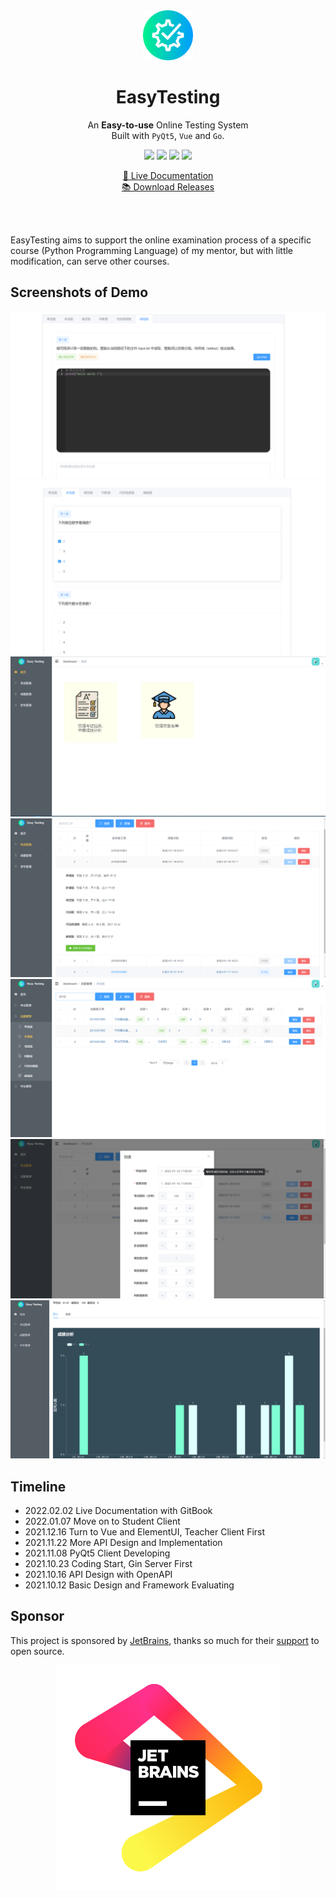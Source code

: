 <br>
<br>

<p align="center">
    <img width="80" src="https://raw.githubusercontent.com/gonearewe/EasyTesting/master/img/logo.png">
    <br>
    <h1 align="center">EasyTesting</h1>
</p>

<p align="center">  
An <b>Easy-to-use</b> Online Testing System<br>
Built with <code>PyQt5</code>, <code>Vue</code> and <code>Go</code>.
</p>

<p align="center">
<img src="https://img.shields.io/github/stars/gonearewe/EasyTesting.svg?label=Stars">
<img src="https://img.shields.io/github/forks/gonearewe/EasyTesting.svg?label=Fork">
<a href="https://github.com/gonearewe/EasyTesting/issues">
<img src="https://img.shields.io/github/issues/gonearewe/EasyTesting.svg?label=Issue"></a>
<a href="https://github.com/gonearewe/EasyTesting/master/LICENSE">
<img src="https://img.shields.io/github/license/gonearewe/EasyTesting.svg"></a>
</p>

<p align="center">
  <a target="_blank" href="https://gonearewe.github.io/EasyTesting">📖 Live Documentation</a><br>
  <a target="_blank" href="https://github.com/gonearewe/EasyTesting/releases">📚 Download Releases</a>
</p>

<br>
<br>

EasyTesting aims to support the online examination process of a specific course (Python Programming Language) of my mentor, but with little modification, can serve other courses.  

## Screenshots of Demo

![student_client_demo_1](https://raw.githubusercontent.com/gonearewe/EasyTesting/master/doc/img/student_client_demo_1.png)
![student_client_demo_2](https://raw.githubusercontent.com/gonearewe/EasyTesting/master/doc/img/student_client_demo_2.png)
![teacher_client_demo_1](https://raw.githubusercontent.com/gonearewe/EasyTesting/master/doc/img/teacher_client_demo_1.png)
![teacher_client_demo_2](https://raw.githubusercontent.com/gonearewe/EasyTesting/master/doc/img/teacher_client_demo_2.png)
![teacher_client_demo_3](https://raw.githubusercontent.com/gonearewe/EasyTesting/master/doc/img/teacher_client_demo_3.png)
![teacher_client_demo_4](https://raw.githubusercontent.com/gonearewe/EasyTesting/master/doc/img/teacher_client_demo_4.png)
![teacher_client_demo_5](https://raw.githubusercontent.com/gonearewe/EasyTesting/master/doc/img/teacher_client_demo_5.png)

## Timeline

- 2022.02.02 Live Documentation with GitBook
- 2022.01.07 Move on to Student Client
- 2021.12.16 Turn to Vue and ElementUI, Teacher Client First
- 2021.11.22 More API Design and Implementation
- 2021.11.08 PyQt5 Client Developing
- 2021.10.23 Coding Start, Gin Server First
- 2021.10.16 API Design with OpenAPI
- 2021.10.12 Basic Design and Framework Evaluating

## Sponsor

This project is sponsored by [JetBrains](https://www.jetbrains.com/), thanks so much for
their [support]((https://jb.gg/OpenSourceSupport)) to open source.

<p align="center">
    <img src="https://raw.githubusercontent.com/gonearewe/EasyTesting/master/img/jb_beam.svg">
</p>